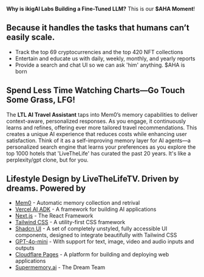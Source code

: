 **Why is ikigAI Labs Building a Fine-Tuned LLM?** This is our **$AHA Moment**!

## Because it handles the tasks that humans can’t easily scale.

- Track the top 69 cryptocurrencies and the top 420 NFT collections
- Entertain and educate us with daily, weekly, monthly, and yearly reports
- Provide a search and chat UI so we can ask 'him' anything. $AHA is born

## Spend Less Time Watching Charts—Go Touch Some Grass, LFG!

The **LTL AI Travel Assistant** taps into Mem0’s memory capabilities to deliver context-aware, personalized responses. As you engage, it continuously learns and refines, offering ever more tailored travel recommendations. This creates a unique AI experience that reduces costs while enhancing user satisfaction. Think of it as a self-improving memory layer for AI agents—a personalized search engine that learns your preferences as you explore the top 1000 hotels that 'LiveTheLife' has curated the past 20 years. It's like a perplexity/gpt clone, but for you.


## Lifestyle Design by LiveTheLifeTV. Driven by dreams. Powered by

- [Mem0](https://mem0.ai) - Automatic memory collection and retrival
- [Vercel AI ADK](https://github.com/vercel/ai) - A framework for building AI applications
- [Next.js](https://nextjs.org/) - The React Framework
- [Tailwind CSS](https://tailwindcss.com/) - A utility-first CSS framework
- [Shadcn UI](https://tailwindui.com/) - A set of completely unstyled, fully accessible UI components, designed to integrate beautifully with Tailwind CSS
- [GPT-4o-mini](https://openai.com) - With support for text, image, video and audio inputs and outputs
- [Cloudflare Pages](https://pages.cloudflare.com/) - A platform for building and deploying web applications
- [Supermemory.ai](https://supermemory.ai) - The Dream Team
